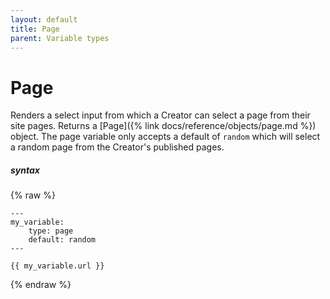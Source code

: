 ```yaml
---
layout: default
title: Page
parent: Variable types
---
```


# Page

Renders a select input from which a Creator can select a page from their site pages.
Returns a [Page]({% link docs/reference/objects/page.md %}) object.
The page variable only accepts a default of `random` which will select a random page from the Creator's published pages.

##### syntax
{% raw %}
```
---
my_variable:
    type: page
    default: random
---

{{ my_variable.url }}
```
{% endraw %}